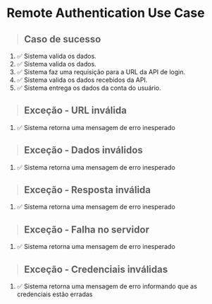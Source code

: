 # Remote Authentication Use Case

> ## Caso de sucesso

1. ✅ Sistema valida os dados.
2. ✅ Sistema valida os dados.
3. ✅ Sistema faz uma requisição para a URL da API de login.
4. ✅ Sistema valida os dados recebidos da API.
5. ✅ Sistema entrega os dados da conta do usuário.

> ## Exceção - URL inválida

1. ✅ Sistema retorna uma mensagem de erro inesperado

> ## Exceção - Dados inválidos

1. ✅ Sistema retorna uma mensagem de erro inesperado

> ## Exceção - Resposta inválida

1. ✅ Sistema retorna uma mensagem de erro inesperado

> ## Exceção - Falha no servidor

1. ✅ Sistema retorna uma mensagem de erro inesperado

> ## Exceção - Credenciais inválidas

1. ✅ Sistema retorna uma mensagem de erro informando que as credenciais estão erradas
